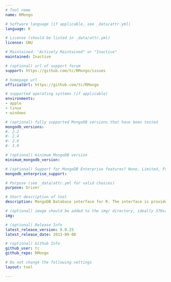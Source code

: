 ```yaml
---
# Tool name
name: RMongo

# Software language (if applicable, see _data/attr.yml)
language: R

# License (should be listed in _data/attr.yml)
license: GNU

# Maintained: "Actively Maintained" or "Inactive"
maintained: Inactive

# (optional) url of support forum
support: https://github.com/tc/RMongo/issues

# homepage url
officialUrl: https://github.com/tc/RMongo

# supported operating systems (if applicable)
environments:
- apple
- linux
- windows

# (optional) fully supported MongoDB versions that have been tested
mongodb_versions:
#- 2.2
#- 2.4
#- 2.6
#- 3.0

# (optional) minimum MongoDB version
minimum_mongodb_version:

# (optional) Support for MongoDB Enterprise features? None, Limited, Full
mongodb_enterprise_support: 

# Purpose (see _data/attr.yml for valid choices)
purpose: Driver

# Short description of tool
description: MongoDB Database interface for R. The interface is provided via Java calls to the mongo-java-driver.

# (optional) image should be added to the img/ directory, ideally 370x200px
img: 

# (optional) Release Info
latest_release_version: 0.0.25
latest_release_date: 2013-09-08

# (optional) Github Info
github_user: tc
github_repo: RMongo

# Do not change the following settings
layout: tool

---
```

